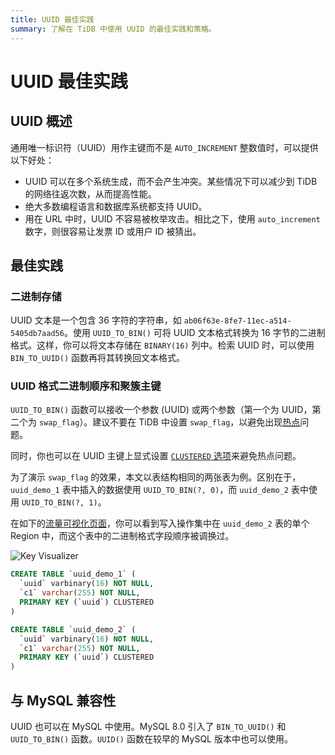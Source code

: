 ```yaml
---
title: UUID 最佳实践
summary: 了解在 TiDB 中使用 UUID 的最佳实践和策略。
---
```


# UUID 最佳实践

## UUID 概述

通用唯一标识符（UUID）用作主键而不是 `AUTO_INCREMENT` 整数值时，可以提供以下好处：

- UUID 可以在多个系统生成，而不会产生冲突。某些情况下可以减少到 TiDB 的网络往返次数，从而提高性能。
- 绝大多数编程语言和数据库系统都支持 UUID。
- 用在 URL 中时，UUID 不容易被枚举攻击。相比之下，使用 `auto_increment` 数字，则很容易让发票 ID 或用户 ID 被猜出。

## 最佳实践

### 二进制存储

UUID 文本是一个包含 36 字符的字符串，如 `ab06f63e-8fe7-11ec-a514-5405db7aad56`。使用 `UUID_TO_BIN()` 可将 UUID 文本格式转换为 16 字节的二进制格式。这样，你可以将文本存储在 `BINARY(16)` 列中。检索 UUID 时，可以使用 `BIN_TO_UUID()` 函数再将其转换回文本格式。

### UUID 格式二进制顺序和聚簇主键

`UUID_TO_BIN()` 函数可以接收一个参数 (UUID) 或两个参数（第一个为 UUID，第二个为 `swap_flag`）。建议不要在 TiDB 中设置 `swap_flag`，以避免出现[热点](/best-practices/high-concurrency-best-practices.md)问题。

同时，你也可以在 UUID 主键上显式设置 [`CLUSTERED` 选项](/clustered-indexes.md)来避免热点问题。

为了演示 `swap_flag` 的效果，本文以表结构相同的两张表为例。区别在于，`uuid_demo_1` 表中插入的数据使用 `UUID_TO_BIN(?, 0)`，而 `uuid_demo_2` 表中使用 `UUID_TO_BIN(?, 1)`。

在如下的[流量可视化页面](/dashboard/dashboard-key-visualizer.md)，你可以看到写入操作集中在 `uuid_demo_2` 表的单个 Region 中，而这个表中的二进制格式字段顺序被调换过。

![Key Visualizer](https://download.pingcap.com/images/docs-cn/best-practices/uuid_keyviz.png)

```sql
CREATE TABLE `uuid_demo_1` (
  `uuid` varbinary(16) NOT NULL,
  `c1` varchar(255) NOT NULL,
  PRIMARY KEY (`uuid`) CLUSTERED
)
```

```sql
CREATE TABLE `uuid_demo_2` (
  `uuid` varbinary(16) NOT NULL,
  `c1` varchar(255) NOT NULL,
  PRIMARY KEY (`uuid`) CLUSTERED
)
```

## 与 MySQL 兼容性

UUID 也可以在 MySQL 中使用。MySQL 8.0 引入了 `BIN_TO_UUID()` 和 `UUID_TO_BIN()` 函数。`UUID()` 函数在较早的 MySQL 版本中也可以使用。
